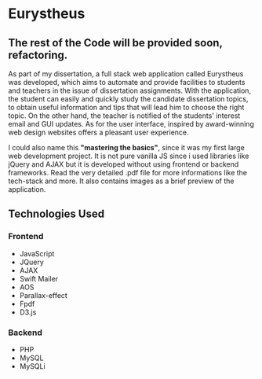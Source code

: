 # Eurystheus

## The rest of the Code will be provided soon, refactoring.

As part of my dissertation, a full stack web application called Eurystheus
was developed, which aims to automate and provide facilities to students and teachers
in the issue of dissertation assignments. With the application, the student can easily and
quickly study the candidate dissertation topics, to obtain useful information and tips
that will lead him to choose the right topic. On the other hand, the teacher is notified of
the students' interest email and GUI updates. As for the user interface, inspired by
award-winning web design websites offers a pleasant user experience. 

I could also name this **"mastering the basics"**, since it was my first large web development project. It is not pure vanilla JS since i used libraries like jQuery and AJAX but it is developed without using frontend or backend frameworks. Read the very detailed .pdf file for more informations like the tech-stack and more. It also contains images as a brief preview of the application.

## Technologies Used<br>

### Frontend<br>

* JavaScript
* JQuery
* AJAX
* Swift Mailer
* AOS
* Parallax-effect
* Fpdf
* D3.js

### Backend<br>

* PHP
* MySQL
* MySQLi
